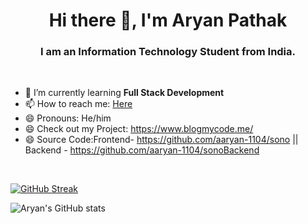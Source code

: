 ### <h1 align="center">Hi there 👋, I'm Aryan Pathak</h1>

<h3 align="center">I am an Information Technology Student from India.</h3>

<br>

<!--
**aaryan-1104/aaryan-1104** is a ✨ _special_ ✨ repository because its `README.md` (this file) appears on your GitHub profile.

Here are some ideas to get you started:

- 🔭 I’m currently working on ...
- 🌱 I’m currently learning ...
- 👯 I’m looking to collaborate on ...
- 🤔 I’m looking for help with ...
- 💬 Ask me about ...
- 📫 How to reach me: ...
- 😄 Pronouns: ...
- ⚡ Fun fact: ...
-->
- 🌱 I’m currently learning <b>Full Stack Development</b>
- 📫 How to reach me: <a href="https://www.linkedin.com/in/aryan-pathak-5a26241a6/">Here</a>
- 😄 Pronouns: He/him
- 😄 Check out my Project: https://www.blogmycode.me/ 
- 😄 Source Code:Frontend- https://github.com/aaryan-1104/sono || Backend - https://github.com/aaryan-1104/sonoBackend
<!-- - ![Connect with me](https://img.shields.io/twitter/follow/Aryan0142?style=social) -->
<br>

[![GitHub Streak](https://github-readme-streak-stats.herokuapp.com/?user=aaryan-1104&theme=dark)](https://git.io/streak-stats)



![Aryan's GitHub stats](https://github-readme-stats.vercel.app/api?username=aaryan-1104&count_private=true&hide=contribs,prs,stars)
